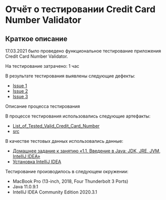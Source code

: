 # Отчёт о тестировании Credit Card Number Validator

## Краткое описание

17.03.2021 было проведено функциональное тестирование приложения Credit Card Number Validator.

На тестирование затрачено: 1 час

В результате тестирования выявлены следующие дефекты:
* [Issue 1](https://github.com/yulchespunches/Java-1.1/issues/1.md)
* [Issue 2](https://github.com/yulchespunches/Java-1.1/issues/2.md)
* [Issue 3](https://github.com/yulchespunches/Java-1.1/issues/3##.md)



Описание процесса тестирования

В процессе тестирования использовались следующие артефакты:
* [List_of_Tested_Valid_Credit_Card_Number](https://github.com/yulchespunches/Java-1.1/blob/main/List_of_Tested_Valid_Credit_Card_Number.md)
* [src](https://github.com/yulchespunches/Java-1.1/tree/main/src.md)

В качестве тестовых данных использовались данные:
* [Домашнее задание к занятию «1.1. Введение в Java: JDK, JRE, JVM, IntelliJ IDEA»](https://github.com/netology-code/javaqa-homeworks/tree/master/intro)
* [Установка IntelliJ IDEA](https://github.com/netology-code/javaqa-homeworks/blob/master/intro/idea.md)


Тестирование производилось в следующем окружении:
* MacBook Pro (13-inch, 2018, Four Thunderbolt 3 Ports)
* Java 11.0.9.1
* IntelliJ IDEA Community Edition 2020.3.1
